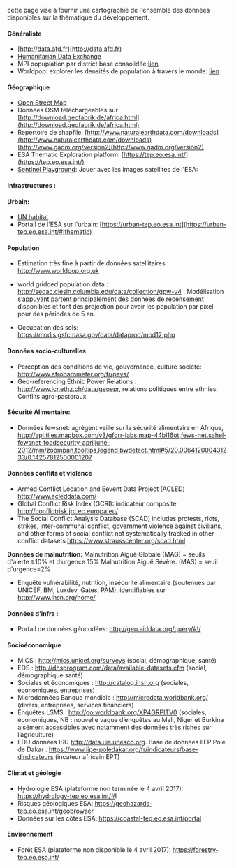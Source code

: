
cette page vise à fournir une cartographie de l'ensemble des données disponibles sur la thématique du développement.

#### Généraliste
- [http://data.afd.fr](http://data.afd.fr)
- [Humanitarian Data Exchange](https://data.humdata.org/)
- MPI popuplation par district base consolidée:[lien](http://www.ophi.org.uk/multidimensional-poverty-index/mpi-2015/mpi-data/)
- Worldpop: explorer les densités de population à travers le monde: [lien](http://maps.worldpop.org.uk/)


#### Géographique
- [Open Street Map](http://www.openstreetmap.org/)
- Données OSM téléchargeables sur [http://download.geofabrik.de/africa.html](http://download.geofabrik.de/africa.html)
- Repertoire de shapfile: [http://www.naturalearthdata.com/downloads](http://www.naturalearthdata.com/downloads) [http://www.gadm.org/version2](http://www.gadm.org/version2) 
- ESA Thematic Exploration platform: [https://tep.eo.esa.int/](https://tep.eo.esa.int/)
- [Sentinel Playground](http://apps.sentinel-hub.com/sentinel-playground/): Jouer avec les images satellites de l'ESA: 


#### Infrastructures : 

#### Urbain:
- [UN habitat](http://urbandata.unhabitat.org/)
- Portail de l'ESA sur l'urbain: [https://urban-tep.eo.esa.int](https://urban-tep.eo.esa.int/#!thematic)

#### Population
- Estimation très fine à partir de données satellitaires : http://www.worldpop.org.uk
- world gridded population data : http://sedac.ciesin.columbia.edu/data/collection/gpw-v4 . Modélisation s’appuyant partent principalement des données de recensement disponibles et font des projection pour avoir les population par pixel pour des périodes de 5 an.

- Occupation des sols: https://modis.gsfc.nasa.gov/data/dataprod/mod12.php

#### Données socio-culturelles
- Perception des conditions de vie, gouvernance, culture société: http://www.afrobarometer.org/fr/pays/
- Geo-referencing Ethnic Power Relations : http://www.icr.ethz.ch/data/geoepr, relations politiques entre ethnies.
  Conflits agro-pastoraux

#### Sécurité Alimentaire:
- Données fewsnet: agrègent veille sur la sécurité alimentaire en Afrique, http://api.tiles.mapbox.com/v3/gfdrr-labs.map-44bl16ot,fews-net.sahel-fewsnet-foodsecurity-apriljune-2012/mm/zoompan,tooltips,legend,bwdetect.html#5/20.006412000431233/0.14257812500001207

#### Données conflits et violence
- Armed Conflict Location and Eevent Data Project (ACLED) http://www.acleddata.com/
- Global Conflict Risk Index (GCRI): indicateur composite http://conflictrisk.jrc.ec.europa.eu/
- The Social Conflict Analysis Database (SCAD) includes protests, riots, strikes, inter-communal conflict, government violence against civilians, and other forms of social conflict not systematically tracked in other conflict datasets https://www.strausscenter.org/scad.html

**Données de malnutrition:** 
Malnutrition Aiguë Globale (MAG) = seuils d'alerte ≥10% et d’urgence 15%
Malnutrition Aiguë Sévère. (MAS) = seuil d'urgence=2%

- Enquête vulnérabilité, nutrition, insécurité alimentaire (soutenues par UNICEF, BM, Luxdev, Gates, PAM), identifiables sur http://www.ihsn.org/home/

#### Données d’infra : 
- Portail de données géocodées: http://geo.aiddata.org/query/#!/
 
#### Socioéconomique
- MICS : http://mics.unicef.org/surveys (social, démographique, santé)
- EDS : http://dhsprogram.com/data/available-datasets.cfm (social, démographique santé)
- Sociales et économiques : http://catalog.ihsn.org (sociales, économiques, entreprises)
- Microdonnées Banque mondiale : http://microdata.worldbank.org/ (divers, entreprises, services financiers)
- Enquêtes LSMS : http://go.worldbank.org/XP4GRPITV0 (sociales, économiques, NB : nouvelle vague d’enquêtes au Mali, Niger et Burkina aisément accessibles avec notamment des données très riches sur l’agriculture)
- EDU  données ISU http://data.uis.unesco.org. Base de données IIEP Pole de Dakar : https://www.iipe-poledakar.org/fr/indicateurs/base-dindicateurs (incateur africain EPT)

#### Climat et géologie

- Hydrologie ESA (plateforme non terminée le 4 avril 2017): https://hydrology-tep.eo.esa.int/#!
- Risques géologiques ESA: https://geohazards-tep.eo.esa.int/geobrowser
- Données sur les côtes ESA: https://coastal-tep.eo.esa.int/portal

#### Environnement

- Forêt ESA (plateforme non disponible le 4 avril 2017): https://forestry-tep.eo.esa.int/

